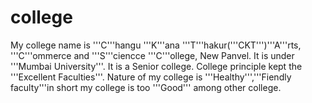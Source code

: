 # college
  My college name is '''C'''hangu '''K'''ana '''T'''hakur('''CKT''')'''A'''rts, '''C'''ommerce and '''S'''ciencce '''C'''ollege, New Panvel.
  It is under '''Mumbai University'''.
  It is a Senior college.
  College principle kept the '''Excellent Faculties'''.
  Nature of my college is '''Healthy''','''Fiendly faculty'''in short my college is too '''Good''' among other college.
